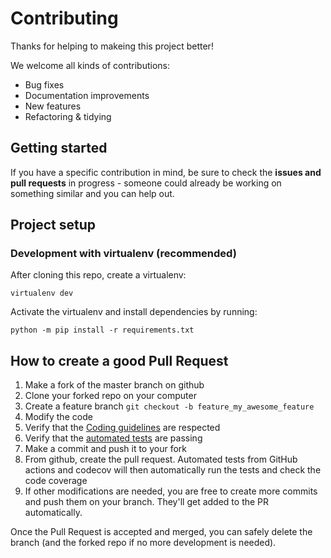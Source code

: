 # Contributing

Thanks for helping to makeing this project better!

We welcome all kinds of contributions:

- Bug fixes
- Documentation improvements
- New features
- Refactoring & tidying

## Getting started

If you have a specific contribution in mind, be sure to check the **issues and pull requests** in progress - someone could already be working on something similar
and you can help out.

## Project setup

### Development with virtualenv (recommended)

After cloning this repo, create a virtualenv:

```console
virtualenv dev
```

Activate the virtualenv and install dependencies by running:

```console
python -m pip install -r requirements.txt
```

## How to create a good Pull Request

1. Make a fork of the master branch on github
2. Clone your forked repo on your computer
3. Create a feature branch `git checkout -b feature_my_awesome_feature`
4. Modify the code
5. Verify that the [Coding guidelines](#coding-guidelines) are respected
6. Verify that the [automated tests](#running-tests) are passing
7. Make a commit and push it to your fork
8. From github, create the pull request. Automated tests from GitHub actions
and codecov will then automatically run the tests and check the code coverage
9. If other modifications are needed, you are free to create more commits and
push them on your branch. They'll get added to the PR automatically.

Once the Pull Request is accepted and merged, you can safely
delete the branch (and the forked repo if no more development is needed).